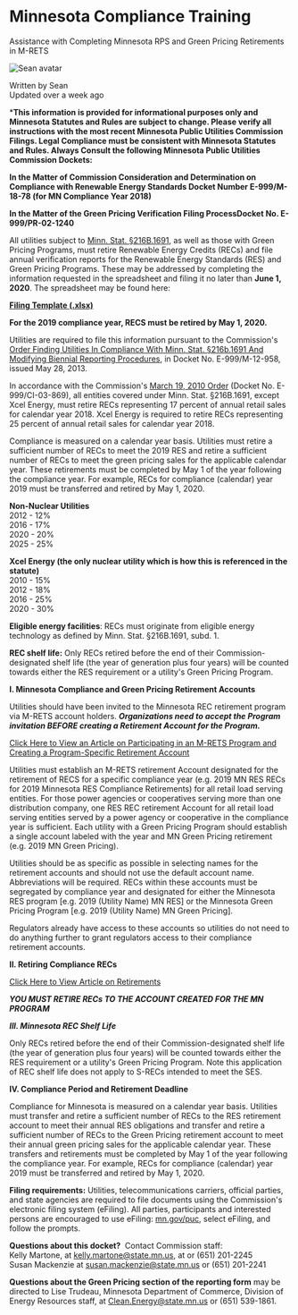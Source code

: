 Minnesota Compliance Training
=============================

Assistance with Completing Minnesota RPS and Green Pricing Retirements in M-RETS

![Sean avatar](https://static.intercomassets.com/avatars/2285607/square_128/Headshot-1533755730.JPG?1533755730)

Written by Sean\
Updated over a week ago

***This information is provided for informational purposes only and Minnesota Statutes and Rules are subject to change. Please verify all instructions with the most recent Minnesota Public Utilities Commission Filings. Legal Compliance must be consistent with Minnesota Statutes and Rules. Always Consult the following Minnesota Public Utilities Commission Dockets:**

**In the Matter of Commission Consideration and Determination on Compliance with Renewable Energy Standards Docket Number E-999/M-18-78 (for MN Compliance Year 2018)**

**In the Matter of the Green Pricing Verification Filing ProcessDocket No. E-999/PR-02-1240**

All utilities subject to [Minn. Stat. §216B.1691](https://www.revisor.mn.gov/statutes/?id=216b.1691), as well as those with Green Pricing Programs, must retire Renewable Energy Credits (RECs) and file annual verification reports for the Renewable Energy Standards (RES) and Green Pricing Programs. These may be addressed by completing the information requested in the spreadsheet and filing it no later than **June 1, 2020**. The spreadsheet may be found here:

[**Filing Template (.xlsx)**](http://mn.gov/commerce-stat/xls/mn-rec-gp-report.xlsx)

**For the 2019 compliance year, RECS must be retired by May 1, 2020.**

Utilities are required to file this information pursuant to the Commission's [Order Finding Utilities In Compliance With Minn. Stat. §216b.1691 And Modifying Biennial Reporting Procedures](https://www.edockets.state.mn.us/EFiling/edockets/searchDocuments.do?method=showPoup&documentId=%7b6B777982-DAEA-42F7-BD9A-D5DFE3CEC189%7d&documentTitle=20135-87456-03), in Docket No. E-999/M-12-958, issued May 28, 2013. 

In accordance with the Commission's [March 19, 2010 Order](https://www.edockets.state.mn.us/EFiling/edockets/searchDocuments.do?method=showPoup&documentId=%7bFBCB2EB0-203F-414A-8CB5-5CE832E884F7%7d&documentTitle=20103-48177-01) (Docket No. E-999/CI-03-869), all entities covered under Minn. Stat. §216B.1691, except Xcel Energy, must retire RECs representing 17 percent of annual retail sales for calendar year 2018. Xcel Energy is required to retire RECs representing 25 percent of annual retail sales for calendar year 2018. 

Compliance is measured on a calendar year basis. Utilities must retire a sufficient number of RECs to meet the 2019 RES and retire a sufficient number of RECs to meet the green pricing sales for the applicable calendar year. These retirements must be completed by May 1 of the year following the compliance year. For example, RECs for compliance (calendar) year 2019 must be transferred and retired by May 1, 2020.

**Non-Nuclear Utilities**\
2012 - 12%\
2016 - 17%\
2020 - 20%\
2025 - 25% 

**Xcel Energy (the only nuclear utility which is how this is referenced in the statute)**\
2010 - 15%\
2012 - 18%\
2016 - 25%\
2020 - 30% 

**Eligible energy facilities**: RECs must originate from eligible energy technology as defined by Minn. Stat. §216B.1691, subd. 1. 

**REC shelf life:** Only RECs retired before the end of their Commission-designated shelf life (the year of generation plus four years) will be counted towards either the RES requirement or a utility's Green Pricing Program. 

**I. Minnesota Compliance and Green Pricing Retirement Accounts**

Utilities should have been invited to the Minnesota REC retirement program via M-RETS account holders. ***Organizations need to accept the Program invitation BEFORE creating a Retirement Account for the Program.***

[Click Here to View an Article on Participating in an M-RETS Program and Creating a Program-Specific Retirement Account](https://help.mrets.org/en/articles/2670692-participating-in-a-program)

Utilities must establish an M-RETS retirement Account designated for the retirement of RECS for a specific compliance year (e.g. 2019 MN RES RECs for 2019 Minnesota RES Compliance Retirements) for all retail load serving entities. For those power agencies or cooperatives serving more than one distribution company, one RES REC retirement Account for all retail load serving entities served by a power agency or cooperative in the compliance year is sufficient. Each utility with a Green Pricing Program should establish a single account labeled with the year and MN Green Pricing retirement (e.g. 2019 MN Green Pricing).

Utilities should be as specific as possible in selecting names for the retirement accounts and should not use the default account name. Abbreviations will be required. RECs within these accounts must be segregated by compliance year and designated for either the Minnesota RES program [e.g. 2019 (Utility Name) MN RES] or the Minnesota Green Pricing Program [e.g. 2019 (Utility Name) MN Green Pricing]. 

Regulators already have access to these accounts so utilities do not need to do anything further to grant regulators access to their compliance retirement accounts. 

**II. Retiring Compliance RECs**

[Click Here to View Article on Retirements](https://help.mrets.org/within-the-system/recs/retiring-recs)

***YOU MUST RETIRE RECs TO THE ACCOUNT CREATED FOR THE MN PROGRAM***

***III. Minnesota REC Shelf Life***

Only RECs retired before the end of their Commission-designated shelf life (the year of generation plus four years) will be counted towards either the RES requirement or a utility's Green Pricing Program. Note this application of REC shelf life does not apply to S-RECs intended to meet the SES.

**IV. Compliance Period and Retirement Deadline**

Compliance for Minnesota is measured on a calendar year basis. Utilities must transfer and retire a sufficient number of RECs to the RES retirement account to meet their annual RES obligations and transfer and retire a sufficient number of RECs to the Green Pricing retirement account to meet their annual green pricing sales for the applicable calendar year. These transfers and retirements must be completed by May 1 of the year following the compliance year. For example, RECs for compliance (calendar) year 2019 must be transferred and retired by May 1, 2020.

**Filing requirements:** Utilities, telecommunications carriers, official parties, and state agencies are required to file documents using the Commission's electronic filing system (eFiling). All parties, participants and interested persons are encouraged to use eFiling: [mn.gov/puc](http://mn.gov/puc/), select eFiling, and follow the prompts.

**Questions about this docket?**  Contact Commission staff:\
Kelly Martone, at <kelly.martone@state.mn.us>, at or (651) 201-2245\
Susan Mackenzie at <susan.mackenzie@state.mn.us> or (651) 201-2241

**Questions about the Green Pricing section of the reporting form** may be directed to Lise Trudeau, Minnesota Department of Commerce, Division of Energy Resources staff, at [Clean.Energy@state.mn.us](mailto:DG.Energy@state.mn.us) or (651) 539-1861.
